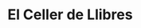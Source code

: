 ---
title: "El Celler de Llibres"
url: /sant-cugat-del-valles/el-celler-de-llibres/
shop: libros
---